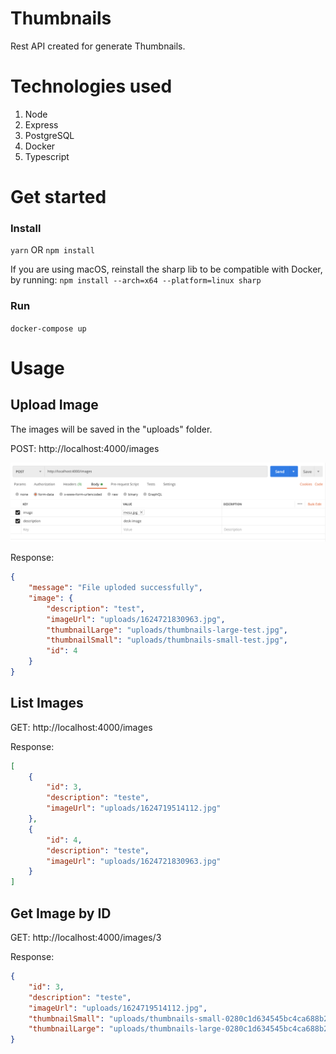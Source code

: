 # Thumbnails

Rest API created for generate Thumbnails.

# Technologies used

 1. Node
 2. Express
 3. PostgreSQL
 4. Docker
 5. Typescript


# Get started
### Install
`yarn` OR 
`npm install`

If you are using macOS, reinstall the sharp lib to be compatible with Docker, by running:
`npm install --arch=x64 --platform=linux sharp`

### Run
`docker-compose up`

# Usage
## Upload Image

The images will be saved in the "uploads" folder.

POST: http://localhost:4000/images

![Post Example](https://raw.githubusercontent.com/dev-jotape/create-thumbnails/master/postman-example.png)

Response: 
```json
{
    "message": "File uploded successfully",
    "image": {
        "description": "test",
        "imageUrl": "uploads/1624721830963.jpg",
        "thumbnailLarge": "uploads/thumbnails-large-test.jpg",
        "thumbnailSmall": "uploads/thumbnails-small-test.jpg",
        "id": 4
    }
}
```

## List Images

GET: http://localhost:4000/images

Response: 
```json
[
    {
        "id": 3,
        "description": "teste",
        "imageUrl": "uploads/1624719514112.jpg"
    },
    {
        "id": 4,
        "description": "teste",
        "imageUrl": "uploads/1624721830963.jpg"
    }
]
```

## Get Image by ID

GET: http://localhost:4000/images/3

Response: 
```json
{
    "id": 3,
    "description": "teste",
    "imageUrl": "uploads/1624719514112.jpg",
    "thumbnailSmall": "uploads/thumbnails-small-0280c1d634545bc4ca688b2df3276ca4.jpg",
    "thumbnailLarge": "uploads/thumbnails-large-0280c1d634545bc4ca688b2df3276ca4.jpg"
}
```
